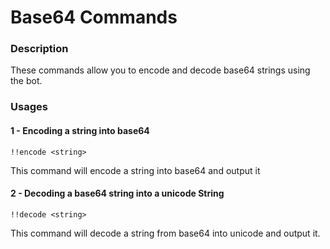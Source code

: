 # Base64 Commands

### Description

These commands allow you to encode and decode base64 strings using the bot.

### Usages

#### 1 - Encoding a string into base64

```text
!!encode <string>
```

This command will encode a string into base64 and output it

#### 2 - Decoding a base64 string into a unicode String

```text
!!decode <string>
```

This command will decode a string from base64 into unicode and output it.

